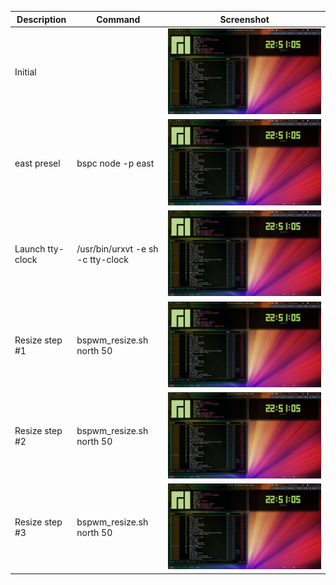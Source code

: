 | Description  | Command | Screenshot |
| ----- | ---- | ---- |
| Initial |  | ![Initial](../screenshot/windows_ghost_presel.png)  |
| east presel | bspc node -p east | ![east presel](../screenshot/windows_ghost_presel.png)  |
| Launch tty-clock | /usr/bin/urxvt -e sh -c tty-clock | ![Launch tty-clock](../screenshot/windows_ghost_presel.png)  |
| Resize step #1 | bspwm_resize.sh north 50 | ![Resize step #1](../screenshot/windows_ghost_presel.png)  |
| Resize step #2 | bspwm_resize.sh north 50 | ![Resize step #2](../screenshot/windows_ghost_presel.png)  |
| Resize step #3 | bspwm_resize.sh north 50 | ![Resize step #3](../screenshot/windows_ghost_presel.png)  |
